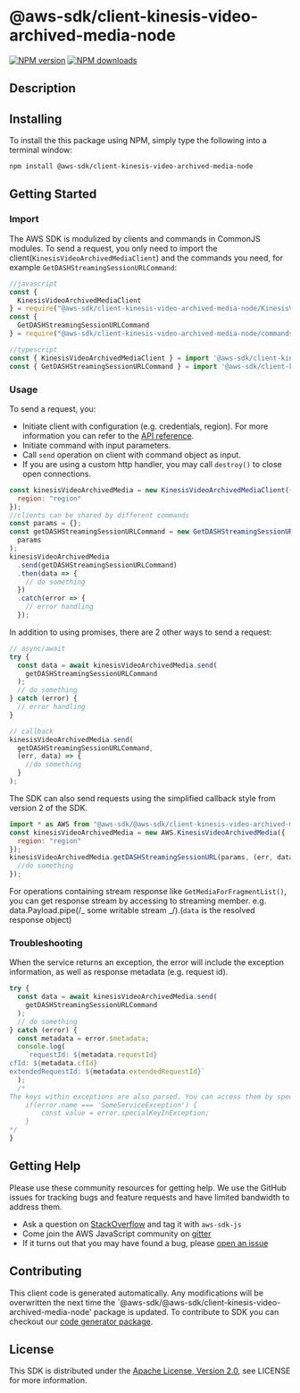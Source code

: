 # @aws-sdk/client-kinesis-video-archived-media-node

[![NPM version](https://img.shields.io/npm/v/@aws-sdk/client-kinesis-video-archived-media-node/preview.svg)](https://www.npmjs.com/package/@aws-sdk/client-kinesis-video-archived-media-node)
[![NPM downloads](https://img.shields.io/npm/dm/@aws-sdk/client-kinesis-video-archived-media-node.svg)](https://www.npmjs.com/package/@aws-sdk/client-kinesis-video-archived-media-node)

## Description

<p/>

## Installing

To install the this package using NPM, simply type the following into a terminal window:

```
npm install @aws-sdk/client-kinesis-video-archived-media-node
```

## Getting Started

### Import

The AWS SDK is modulized by clients and commands in CommonJS modules. To send a request, you only need to import the client(`KinesisVideoArchivedMediaClient`) and the commands you need, for example `GetDASHStreamingSessionURLCommand`:

```javascript
//javascript
const {
  KinesisVideoArchivedMediaClient
} = require("@aws-sdk/client-kinesis-video-archived-media-node/KinesisVideoArchivedMediaClient");
const {
  GetDASHStreamingSessionURLCommand
} = require("@aws-sdk/client-kinesis-video-archived-media-node/commands/GetDASHStreamingSessionURLCommand");
```

```javascript
//typescript
const { KinesisVideoArchivedMediaClient } = import '@aws-sdk/client-kinesis-video-archived-media-node/KinesisVideoArchivedMediaClient';
const { GetDASHStreamingSessionURLCommand } = import '@aws-sdk/client-kinesis-video-archived-media-node/commands/GetDASHStreamingSessionURLCommand';
```

### Usage

To send a request, you:

- Initiate client with configuration (e.g. credentials, region). For more information you can refer to the [API reference][].
- Initiate command with input parameters.
- Call `send` operation on client with command object as input.
- If you are using a custom http handler, you may call `destroy()` to close open connections.

```javascript
const kinesisVideoArchivedMedia = new KinesisVideoArchivedMediaClient({
  region: "region"
});
//clients can be shared by different commands
const params = {};
const getDASHStreamingSessionURLCommand = new GetDASHStreamingSessionURLCommand(
  params
);
kinesisVideoArchivedMedia
  .send(getDASHStreamingSessionURLCommand)
  .then(data => {
    // do something
  })
  .catch(error => {
    // error handling
  });
```

In addition to using promises, there are 2 other ways to send a request:

```javascript
// async/await
try {
  const data = await kinesisVideoArchivedMedia.send(
    getDASHStreamingSessionURLCommand
  );
  // do something
} catch (error) {
  // error handling
}
```

```javascript
// callback
kinesisVideoArchivedMedia.send(
  getDASHStreamingSessionURLCommand,
  (err, data) => {
    //do something
  }
);
```

The SDK can also send requests using the simplified callback style from version 2 of the SDK.

```javascript
import * as AWS from "@aws-sdk/@aws-sdk/client-kinesis-video-archived-media-node/KinesisVideoArchivedMedia";
const kinesisVideoArchivedMedia = new AWS.KinesisVideoArchivedMedia({
  region: "region"
});
kinesisVideoArchivedMedia.getDASHStreamingSessionURL(params, (err, data) => {
  //do something
});
```

For operations containing stream response like `GetMediaForFragmentList()`, you can get response stream by accessing to streaming member. e.g. data.Payload.pipe(/_ some writable stream _/).(`data` is the resolved response object)

### Troubleshooting

When the service returns an exception, the error will include the exception information, as well as response metadata (e.g. request id).

```javascript
try {
  const data = await kinesisVideoArchivedMedia.send(
    getDASHStreamingSessionURLCommand
  );
  // do something
} catch (error) {
  const metadata = error.$metadata;
  console.log(
    `requestId: ${metadata.requestId}
cfId: ${metadata.cfId}
extendedRequestId: ${metadata.extendedRequestId}`
  );
  /*
The keys within exceptions are also parsed. You can access them by specifying exception names:
    if(error.name === 'SomeServiceException') {
        const value = error.specialKeyInException;
    }
*/
}
```

## Getting Help

Please use these community resources for getting help. We use the GitHub issues for tracking bugs and feature requests and have limited bandwidth to address them.

- Ask a question on [StackOverflow](https://stackoverflow.com/questions/tagged/aws-sdk-js) and tag it with `aws-sdk-js`
- Come join the AWS JavaScript community on [gitter](https://gitter.im/aws/aws-sdk-js-v3)
- If it turns out that you may have found a bug, please [open an issue](https://github.com/aws/aws-sdk-js-v3/issues)

## Contributing

This client code is generated automatically. Any modifications will be overwritten the next time the `@aws-sdk/@aws-sdk/client-kinesis-video-archived-media-node' package is updated. To contribute to SDK you can checkout our [code generator package][].

## License

This SDK is distributed under the
[Apache License, Version 2.0](http://www.apache.org/licenses/LICENSE-2.0),
see LICENSE for more information.

[code generator package]: https://github.com/aws/aws-sdk-js-v3/tree/master/packages/service-types-generator
[api reference]: https://docs.aws.amazon.com/AWSJavaScriptSDK/latest/
